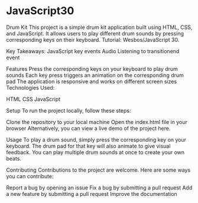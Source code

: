 # JavaScript30


Drum Kit
This project is a simple drum kit application built using HTML, CSS, and JavaScript. It allows users to play different drum sounds by pressing corresponding keys on their keyboard.
Tutorial: Wesbos/JavaScript 30.

Key Takeaways:
JavaScript key events
Audio
Listening to transitionend event


Features
Press the corresponding keys on your keyboard to play drum sounds
Each key press triggers an animation on the corresponding drum pad
The application is responsive and works on different screen sizes
Technologies Used:

HTML
CSS
JavaScript

Setup
To run the project locally, follow these steps:

Clone the repository to your local machine
Open the index.html file in your browser
Alternatively, you can view a live demo of the project here.

Usage
To play a drum sound, simply press the corresponding key on your keyboard. The drum pad for that key will also animate to give visual feedback. You can play multiple drum sounds at once to create your own beats.

Contributing
Contributions to the project are welcome. Here are some ways you can contribute:

Report a bug by opening an issue
Fix a bug by submitting a pull request
Add a new feature by submitting a pull request
Improve the documentation


